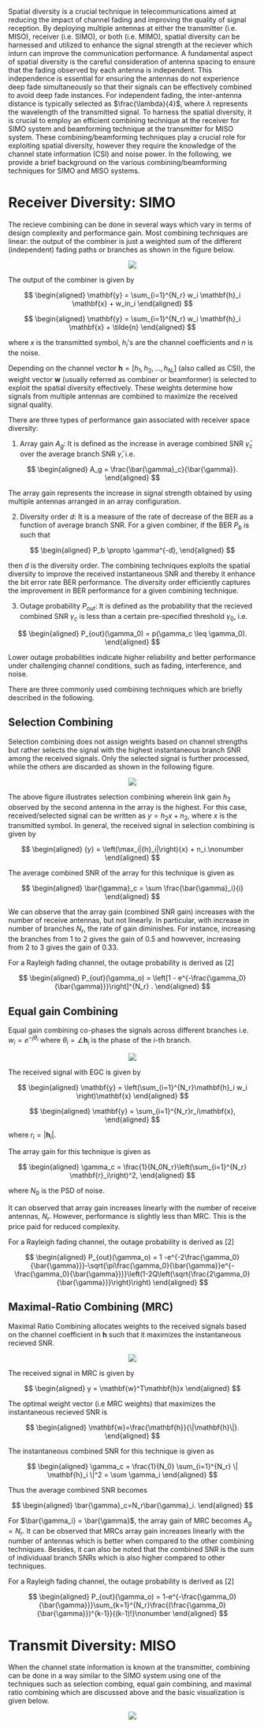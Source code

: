 Spatial diversity is a crucial technique in telecommunications aimed at reducing the impact of channel fading and improving the quality of signal reception. By deploying multiple antennas at either the transmitter (i.e. MISO), receiver (i.e. SIMO), or both (i.e. MIMO), spatial diversity can be harnessed and utilized to enhance the signal strength  at the reciever which inturn can improve the communication performance. A fundamental aspect of spatial diversity is the careful consideration of antenna spacing to ensure that the fading observed by each antenna is independent. This independence is essential for ensuring the antennas do not experience deep fade simultaneously so that their signals can be effectively combined to avoid deep fade instances. For independent fading, the inter-antenna distance is typically selected as $\frac{\lambda}{4}$, where $\lambda$ represents the wavelength of the transmitted signal. To harness the  spatial diversity, it is crucial to employ an efficient combining technique at the receiver for SIMO system and beamforming technique at the transmitter for MISO system. These combining/beamforming techniques play a crucial role for exploiting spatial diversity, however they require the knowledge of the channel state information (CSI) and noise power. In the following, we provide a brief background on the various combining/beamforming techniques for SIMO and MISO systems.

# Receiver Diversity: SIMO
The recieve combining can be done in several ways which vary in terms of design complexity and  performance gain. Most combining techniques are linear: the output of the combiner is just a weighted sum of the different (independent) fading paths or branches as shown in the figure below.

<p align="center">
<img src="./images/Exp5.png">
</p>

The output of the combiner is given by 

$$
\begin{aligned}
   \mathbf{y} = \sum_{i=1}^{N_r} w_i \mathbf{h}_i \mathbf{x} + w_in_i 
\end{aligned}
$$

$$
\begin{aligned}
   \mathbf{y} = \sum_{i=1}^{N_r} w_i \mathbf{h}_i \mathbf{x} + \tilde{n} 
\end{aligned}
$$

where $x$ is the transmitted symbol, $h_i$'s are the channel coefficients and $n$ is the noise.

Depending on the channel vector $\mathbf{h} = [h_1,h_2,...,h_{N_r}]$ (also called as CSI), the weight vector $\mathbf{w}$ (usually referred  as combiner or beamformer) is selected to exploit the spatial diversity effectively. These weights determine how signals from multiple antennas are combined to maximize the received signal quality.

There are three types of performance gain associated with receiver space diversity: 

1) Array gain $A_g$: It is defined as the increase in average combined SNR $\bar{\gamma}_c$ over the average branch SNR $\bar{\gamma}$, i.e.

$$
\begin{aligned}
   A_g = \frac{\bar{\gamma}_c}{\bar{\gamma}}.
\end{aligned}
$$

The array gain represents the increase in signal strength obtained by using multiple antennas arranged in an array configuration.

2) Diversity order $d$: It is a measure of the rate of decrease of the BER as a function of average branch SNR. For a given combiner, if the BER $P_b$ is such that 

$$
\begin{aligned}
   P_b \propto \gamma^{-d},
\end{aligned}
$$

then $d$ is the diversity order. The combining techniques exploits the spatial diversity to improve the received instantaneous SNR and thereby it enhance the bit error rate BER performance. The diversity order efficiently captures the improvement in BER performance for a given combining technique.


3) Outage probability $P_{out}$: It is defined as the probability that the recieved combined SNR $\gamma_c$ is less than a certain pre-specified threshold $\gamma_0$, i.e.

$$
\begin{aligned}
   P_{out}(\gamma_0) = p(\gamma_c \leq \gamma_0).
\end{aligned}
$$

Lower outage probabilities indicate higher reliability and better performance under challenging channel conditions, such as fading, interference, and noise. 

There are three commonly used combining techniques which are briefly described in the following. 

## Selection Combining
Selection combining does not assign weights based on channel strengths but rather selects the signal with the highest instantaneous branch SNR among the received signals. Only the selected signal is further processed, while the others are discarded as shown in the following figure.

<p align="center">
<img src="./images/exp5_1.png">
</p>

The above figure illustrates selection combining wherein link gain $h_2$ observed by the second antenna in the array is the highest. For this case,  received/selected signal can be written as ${y} =  {h}_2{x} + n_2$, where $x$ is the transmitted symbol. In general, the received signal in selection combining is given by 

$$
\begin{aligned}
   {y} =  \left(\max_i|{h}_i|\right){x} + n_i.\nonumber
\end{aligned}
$$

The average combined SNR of the array for this technique is given as

$$
\begin{aligned}
   \bar{\gamma}_c = \sum \frac{\bar{\gamma}_i}{i}
\end{aligned}
$$

We can observe that the array gain (combined SNR gain) increases with the number of receive antennas, but not linearly. In particular, with increase in number of branches $N_r$, the rate of gain diminishes. For instance, increasing the branches from 1 to 2 gives the gain of 0.5 and howvever, increasing from 2 to 3 gives the gain of 0.33. 

 For a Rayleigh fading channel, the outage probability is derived as [2]

$$
\begin{aligned}
   P_{out}(\gamma_o) = \left[1 - e^{-\frac{\gamma_0}{\bar{\gamma}}}\right]^{N_r} .
\end{aligned}
$$

## Equal gain Combining
Equal gain combining co-phases the signals across different branches i.e. $w_i=e^{-j\theta_i}$ where $\theta_i=\angle \mathbf{h}_i$ is the phase of the $i$-th branch. 

<p align="center">
<img src="./images/exp5_2.png">
</p>

The received signal with EGC is given by

$$
\begin{aligned}
   \mathbf{y} = \left(\sum_{i=1}^{N_r}\mathbf{h}_i w_i \right)\mathbf{x}
\end{aligned}
$$

$$
\begin{aligned}
   \mathbf{y} = \sum_{i=1}^{N_r}r_i\mathbf{x},
\end{aligned}
$$

 
where $r_i=|\mathbf{h}_i|$.

The array gain for this technique is given as

$$
\begin{aligned}
   \gamma_c = \frac{1}{N_0N_r}\left(\sum_{i=1}^{N_r} \mathbf{r}_i\right)^2,
\end{aligned}
$$

where $N_0$ is the PSD of noise.

It can observed that array gain increases linearly with the number of receive antennas, $N_r$. However, performance is slightly less than MRC. This is the price paid for reduced complexity.

For a Rayleigh fading channel, the outage probability is derived as [2]

$$
\begin{aligned}
   P_{out}(\gamma_o) = 1 -e^{-2\frac{\gamma_0}{\bar{\gamma}}}-\sqrt{\pi\frac{\gamma_0}{\bar{\gamma}}e^{-\frac{\gamma_0}{\bar{\gamma}}}}\left(1-2Q\left(\sqrt{\frac{2\gamma_0}{\bar{\gamma}}}\right)\right)
\end{aligned}
$$

## Maximal-Ratio Combining (MRC)
Maximal Ratio Combining allocates weights to the received signals based on the channel coefficient in $\mathbf{h}$ such that it maximizes the instantaneous recieved SNR. 

<p align="center">
<img src="./images/exp5_3.png">
</p>

The received signal in MRC is given by

$$
\begin{aligned}
   y = \mathbf{w}^T\mathbf{h}x
\end{aligned}
$$

The optimal weight vector (i.e MRC weights) that maximizes the instantaneous recieved SNR  is

$$
\begin{aligned}
   \mathbf{w}=\frac{\mathbf{h}}{\|\mathbf{h}\|}.
\end{aligned}
$$

The instantaneous combined SNR for this technique is given as

$$
\begin{aligned}
   \gamma_c = \frac{1}{N_0} \sum_{i=1}^{N_r} \| \mathbf{h}_i \|^2 = \sum \gamma_i
\end{aligned}
$$


Thus the average combined SNR becomes

$$
\begin{aligned}
   \bar{\gamma}_c=N_r\bar{\gamma}_i.
\end{aligned}
$$

For $\bar{\gamma_i} = \bar{\gamma}$, the array gain of MRC becomes $A_g = N_r$. It can be observed that MRCs array gain increases linearly with the number of antennas which is better when compared to the other combining techniques. Besides, it can also be noted that the combined SNR is the sum of individuaal branch SNRs which is also higher compared to other techniques.

For a Rayleigh fading channel, the outage probability is derived as [2]

$$
\begin{aligned}
   P_{out}(\gamma_o) = 1-e^{-\frac{\gamma_0}{\bar{\gamma}}}\sum_{k=1}^{N_r}\frac{(\frac{\gamma_0}{\bar{\gamma}})^{k-1}}{(k-1)!}\nonumber
\end{aligned}
$$


# Transmit Diversity: MISO
When the channel state information is known at the transmitter, combining can be done in a way similar to the SIMO system using one of the techniques such as  selection combing, equal gain combining, and maximal ratio combining which are discussed above and the basic visualization is given below.

<p align="center">
<img src="./images/MISO.png">
</p>
